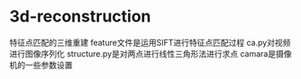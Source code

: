 # 3d-reconstruction
特征点匹配的三维重建
feature文件是运用SIFT进行特征点匹配过程
ca.py对视频进行图像序列化
structure.py是对两点进行线性三角形法进行求点
camara是摄像机的一些参数设置
